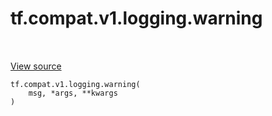 <div itemscope itemtype="http://developers.google.com/ReferenceObject">
<meta itemprop="name" content="tf.compat.v1.logging.warning" />
<meta itemprop="path" content="Stable" />
</div>

# tf.compat.v1.logging.warning

<!-- Insert buttons and diff -->

<table class="tfo-notebook-buttons tfo-api nocontent" align="left">

</table>

<a target="_blank" href="/code/stable/tensorflow/python/platform/tf_logging.py">View source</a>





<pre class="devsite-click-to-copy prettyprint lang-py tfo-signature-link">
<code>tf.compat.v1.logging.warning(
    msg, *args, **kwargs
)
</code></pre>



<!-- Placeholder for "Used in" -->
